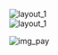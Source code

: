 ![layout_1](https://github.com/DingMouRen/LayoutManagerGroup/raw/master/picture/img_header.png)<br>
![layout_1](https://github.com/DingMouRen/LayoutManagerGroup/raw/master/picture/layout_1.gif)



![img_pay](https://github.com/DingMouRen/LayoutManagerGroup/raw/master/picture/img_pay.png)